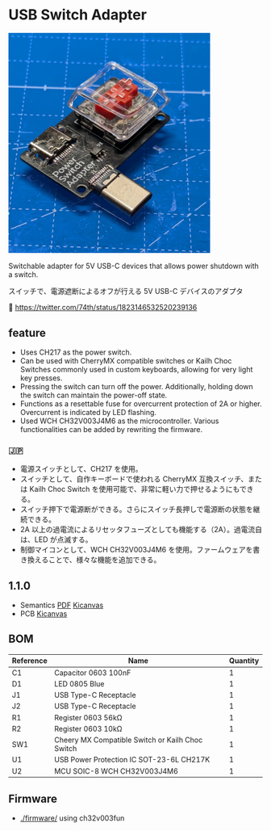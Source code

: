 # USB Switch Adapter

<img src="./photo1.jpeg" width="400" />

Switchable adapter for 5V USB-C devices that allows power shutdown with a switch.

スイッチで、電源遮断によるオフが行える 5V USB-C デバイスのアダプタ

🎥 https://twitter.com/74th/status/1823146532520239136

## feature

- Uses CH217 as the power switch.
- Can be used with CherryMX compatible switches or Kailh Choc Switches commonly used in custom keyboards, allowing for very light key presses.
- Pressing the switch can turn off the power. Additionally, holding down the switch can maintain the power-off state.
- Functions as a resettable fuse for overcurrent protection of 2A or higher. Overcurrent is indicated by LED flashing.
- Used WCH CH32V003J4M6 as the microcontroller. Various functionalities can be added by rewriting the firmware.

### 🇯🇵

- 電源スイッチとして、CH217 を使用。
- スイッチとして、自作キーボードで使われる CherryMX 互換スイッチ、または Kailh Choc Switch を使用可能で、非常に軽い力で押せるようにもできる。
- スイッチ押下で電源断ができる。さらにスイッチ長押しで電源断の状態を継続できる。
- 2A 以上の過電流によるリセッタフューズとしても機能する（2A）。過電流自は、LED が点滅する。
- 制御マイコンとして、WCH CH32V003J4M6 を使用。ファームウェアを書き換えることで、様々な機能を追加できる。

## 1.1.0

- Semantics [PDF](./usb_switch_adapter-semantics-1.1.0.pdf) [Kicanvas](https://kicanvas.org/?github=https%3A%2F%2Fgithub.com%2F74th%2F74th-oshw-projects%2Fblob%2F125ec0107b9b35aba094cce666c352a432412de6%2F74TH-G053-usb_switch_adapter%2Fusb_switch_adapter.kicad_sch)
- PCB [Kicanvas](https://kicanvas.org/?github=https%3A%2F%2Fgithub.com%2F74th%2F74th-oshw-projects%2Fblob%2Fusb-switch-adapter%2F1.1.0%2Fusb_switch_adapter%2Fusb_switch_adapter.kicad_pcb)

## BOM

| Reference | Name                                             | Quantity |
| --------- | ------------------------------------------------ | -------- |
| C1        | Capacitor 0603 100nF                             | 1        |
| D1        | LED 0805 Blue                                    | 1        |
| J1        | USB Type-C Receptacle                            | 1        |
| J2        | USB Type-C Receptacle                            | 1        |
| R1        | Register 0603 56kΩ                               | 1        |
| R2        | Register 0603 10kΩ                               | 1        |
| SW1       | Cheery MX Compatible Switch or Kailh Choc Switch | 1        |
| U1        | USB Power Protection IC SOT-23-6L CH217K         | 1        |
| U2        | MCU SOIC-8 WCH CH32V003J4M6                      | 1        |

## Firmware

- [./firmware/](./firmware/) using ch32v003fun
